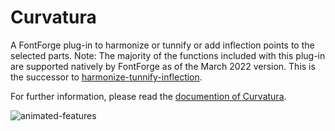 # Curvatura
A FontForge plug-in to harmonize or tunnify or add inflection points to the selected parts. Note: The majority of the functions included with this plug-in are supported natively by FontForge as of the March 2022 version. This is the successor to [harmonize-tunnify-inflection](https://github.com/linusromer/harmonize-tunnify-inflection).

For further information, please read the [documention of Curvatura](https://github.com/linusromer/curvatura/blob/master/curvatura-doc.pdf). 

![animated-features](https://user-images.githubusercontent.com/11213578/84684586-24959180-af39-11ea-94b1-605e80d479d8.gif)
